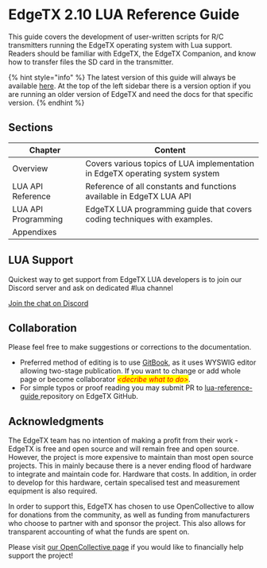 # EdgeTX 2.10 LUA Reference Guide

This guide covers the development of user-written scripts for R/C transmitters running the EdgeTX operating system with Lua support. Readers should be familiar with EdgeTX, the EdgeTX Companion, and know how to transfer files the SD card in the transmitter.

{% hint style="info" %}
The latest version of this guide will always be available [here](https://luadoc.edgetx.org). At the top of the left sidebar there is a version option if you are running an older version of EdgeTX and need the docs for that specific version.
{% endhint %}

## Sections

| Chapter             | Content                                                                       |
| ------------------- | ----------------------------------------------------------------------------- |
| Overview            | Covers various topics of LUA implementation in EdgeTX operating system system |
| LUA API Reference   | Reference of all constants and functions available in EdgeTX LUA API          |
| LUA API Programming | EdgeTX LUA programming guide that covers coding techniques with examples.     |
| Appendixes          |                                                                               |

## LUA Support

Quickest way to get support from EdgeTX LUA developers is to join our Discord server and ask on dedicated #lua channel&#x20;

[Join the chat on Discord](https://discord.gg/CZCwVx2)

## Collaboration

Please feel free to make suggestions or corrections to the documentation.&#x20;

* Preferred method of editing is to use [GitBook](https://www.gitbook.com), as it uses WYSWIG editor allowing two-stage publication. If you want to change or add whole page or become collaborator _<mark style="color:red;">\<decribe what to do></mark>_.
* For simple typos or proof reading you may submit PR to [lua-reference-guide](https://github.com/EdgeTX/lua-reference-guide/pulls)[ ](https://github.com/EdgeTX/lua-reference-guide)repository on EdgeTX GitHub.

## Acknowledgments

The EdgeTX team has no intention of making a profit from their work - EdgeTX is free and open source and will remain free and open source. However, the project is more expensive to maintain than most open source projects. This in mainly because there is a never ending flood of hardware to integrate and maintain code for. Hardware that costs. In addition, in order to develop for this hardware, certain specalised test and measurement equipment is also required.

In order to support this, EdgeTX has chosen to use OpenCollective to allow for donations from the community, as well as funding from manufacturers who choose to partner with and sponsor the project. This also allows for transparent accounting of what the funds are spent on.

Please visit [our OpenCollective page](https://opencollective.com/edgetx) if you would like to financially help support the project!

